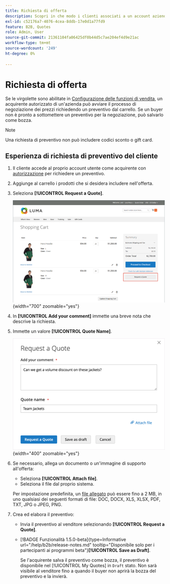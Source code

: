 ```yaml
---
title: Richiesta di offerta
description: Scopri in che modo i clienti associati a un account aziendale possono inviare una richiesta di preventivo.
exl-id: c52176a7-4076-4cea-8ddb-17e0d1a77fd9
feature: B2B, Quotes
role: Admin, User
source-git-commit: 21361104fa06425df0b44d5c7ae204ef4d9e21ac
workflow-type: tm+mt
source-wordcount: '249'
ht-degree: 0%

---
```


# Richiesta di offerta

Se le virgolette sono abilitate in [Configurazione delle funzioni di vendita](configure-quotes.md), un acquirente autorizzato di un&#39;azienda può avviare il processo di negoziazione dei prezzi richiedendo un preventivo dal carrello. Se un buyer non è pronto a sottomettere un preventivo per la negoziazione, può salvarlo come bozza.

>[!NOTE]
>
>Una richiesta di preventivo non può includere codici sconto o gift card.

## Esperienza di richiesta di preventivo del cliente

1. Il cliente accede al proprio account utente come acquirente con [autorizzazione](account-company-roles-permissions.md) per richiedere un preventivo.

1. Aggiunge al carrello i prodotti che si desidera includere nell&#39;offerta.

1. Seleziona **[!UICONTROL Request a Quote]**.

   ![Richiesta di un preventivo dal carrello](./assets/quote-request-from-cart.png){width="700" zoomable="yes"}

1. In **[!UICONTROL Add your comment]** immette una breve nota che descrive la richiesta.

1. Immette un valore **[!UICONTROL Quote Name]**.

   ![Inserimento dei commenti e del nome dell&#39;offerta](./assets/quote-request-from-cart-name-comments.png){width="400" zoomable="yes"}

1. Se necessario, allega un documento o un&#39;immagine di supporto all&#39;offerta:

   - Seleziona **[!UICONTROL Attach file]**.
   - Seleziona il file dal proprio sistema.

   Per impostazione predefinita, un [file allegato](configure-quotes.md) può essere fino a 2 MB, in uno qualsiasi dei seguenti formati di file: DOC, DOCX, XLS, XLSX, PDF, TXT, JPG o JPEG, PNG.

1. Crea ed elabora il preventivo:

   - Invia il preventivo al venditore selezionando **[!UICONTROL Request a Quote]**.
   - [!BADGE Funzionalità 1.5.0-beta]{type=Informative url="/help/b2b/release-notes.md" tooltip="Disponibile solo per i partecipanti ai programmi beta"}**[!UICONTROL Save as Draft]**.

     Se l&#39;acquirente salva il preventivo come bozza, il preventivo è disponibile nel [!UICONTROL My Quotes] in `Draft` stato. Non sarà visibile al venditore fino a quando il buyer non aprirà la bozza del preventivo e la invierà.
